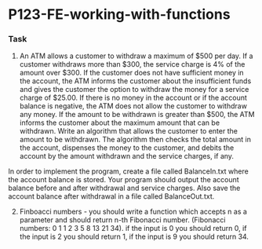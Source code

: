 # P123-FE-working-with-functions

### Task
1. An ATM allows a customer to withdraw a maximum of $500 per day. If a customer withdraws more than $300, the service charge is 4% of the amount over $300. If the customer does not have sufficient money in the account, the ATM informs the customer about the insufficient funds and gives the customer the option to withdraw the money for a service charge of $25.00. If there is no money in the account or if the account balance is negative, the ATM does not allow the customer to withdraw any money. If the amount to be withdrawn is greater than $500, the ATM informs the customer about the maximum amount that can be withdrawn. Write an algorithm that allows the customer to enter the amount to be withdrawn. The algorithm then checks the total amount in the account, dispenses the money to the customer, and debits the account by the amount withdrawn and the service charges, if any.

In order to implement the program, create a file called BalanceIn.txt where the account balance is stored. Your program should output the account balance before and after withdrawal and service charges. Also save the account balance after withdrawal in a file called BalanceOut.txt.

2. Finboacci numbers - you should write a function which accepts n as a parameter and should return n-th Fibonacci number. (Fibonacci numbers: 0 1 1 2 3 5 8 13 21 34). if the input is 0 you should return 0, if the input is 2 you should return 1, if the input is 9 you should return 34.
